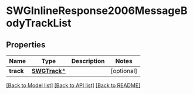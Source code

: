 # SWGInlineResponse2006MessageBodyTrackList

## Properties
Name | Type | Description | Notes
------------ | ------------- | ------------- | -------------
**track** | [**SWGTrack***](SWGTrack.md) |  | [optional] 

[[Back to Model list]](../README.md#documentation-for-models) [[Back to API list]](../README.md#documentation-for-api-endpoints) [[Back to README]](../README.md)



